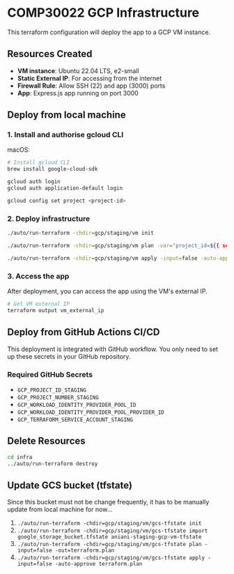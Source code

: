 # COMP30022 GCP Infrastructure

This terraform configuration will deploy the app to a GCP VM instance.

## Resources Created

- **VM instance**: Ubuntu 22.04 LTS, e2-small
- **Static External IP**: For accessing from the internet
- **Firewall Rule**: Allow SSH (22) and app (3000) ports
- **App**: Express.js app running on port 3000

## Deploy from local machine

### 1. Install and authorise gcloud CLI

macOS:
```bash
# Install gcloud CLI
brew install google-cloud-sdk

gcloud auth login
gcloud auth application-default login

gcloud config set project <project-id>
```

### 2. Deploy infrastructure

```bash
./auto/run-terraform -chdir=gcp/staging/vm init

./auto/run-terraform -chdir=gcp/staging/vm plan -var="project_id=${{ secrets.GCP_PROJECT_ID_STAGING }}" -input=false -out=terraform.plan

./auto/run-terraform -chdir=gcp/staging/vm apply -input=false -auto-approve terraform.plan
```

### 3. Access the app

After deployment, you can access the app using the VM's external IP.

```bash
# Get VM external IP
terraform output vm_external_ip
```

## Deploy from GitHub Actions CI/CD

This deployment is integrated with GitHub workflow. You only need to set up these secrets in your GitHub repository.

### Required GitHub Secrets

- `GCP_PROJECT_ID_STAGING`
- `GCP_PROJECT_NUMBER_STAGING`
- `GCP_WORKLOAD_IDENTITY_PROVIDER_POOL_ID`
- `GCP_WORKLOAD_IDENTITY_PROVIDER_POOL_PROVIDER_ID`
- `GCP_TERRAFORM_SERVICE_ACCOUNT_STAGING`

## Delete Resources

```bash
cd infra
../auto/run-terraform destroy
```
## Update GCS bucket (tfstate)

Since this bucket must not be change frequently, it has to be manually update from local machine for now...

1. `./auto/run-terraform -chdir=gcp/staging/vm/gcs-tfstate init`
2. `./auto/run-terraform -chdir=gcp/staging/vm/gcs-tfstate import google_storage_bucket.tfstate aniani-staging-gcp-vm-tfstate`
3. `./auto/run-terraform -chdir=gcp/staging/vm/gcs-tfstate plan -input=false -out=terraform.plan`
4. `./auto/run-terraform -chdir=gcp/staging/vm/gcs-tfstate apply -input=false -auto-approve terraform.plan`
